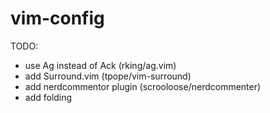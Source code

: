 # vim-config
TODO:
- use Ag instead of Ack (rking/ag.vim)
- add Surround.vim (tpope/vim-surround)
- add nerdcommentor plugin (scrooloose/nerdcommenter)
- add folding
